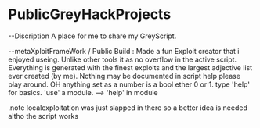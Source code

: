 # PublicGreyHackProjects
--Discription
  A place for me to share my GreyScript.

--metaXploitFrameWork / Public Build : 
  Made a fun Exploit creator that i enjoyed useing. Unlike other tools it as no overflow in the active script. Everything is generated with the finest exploits and the largest adjective list ever created (by me). Nothing may be documented in script help please play around. OH anything set as a number is a bool ether 0 or 1. 
  type 'help' for basics. 'use' a module. --> 'help' in module

.note
  localexploitation was just slapped in there so a better idea is needed altho the script works 
